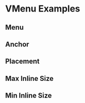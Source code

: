 # VMenu Examples

## Menu

<code-tab visible-overflow>
<template #example>
<MenuExample />
</template>
<template #code>

```vue
<!--@include: ./components/menu/MenuExample.vue -->
```

</template>
</code-tab>

## Anchor

<code-tab visible-overflow>
<template #example>
<AnchorExample />
</template>
<template #code>

```vue
<!--@include: ./components/menu/AnchorExample.vue -->
```

</template>
</code-tab>

## Placement

<code-tab visible-overflow>
<template #example>
<PlacementExample />
</template>
<template #code>

```vue
<!--@include: ./components/menu/PlacementExample.vue -->
```

</template>
</code-tab>

## Max Inline Size

<code-tab visible-overflow>
<template #example>
<MaxInlineSizeExample />
</template>
<template #code>

```vue
<!--@include: ./components/menu/MaxInlineSizeExample.vue -->
```

</template>
</code-tab>

## Min Inline Size

<code-tab visible-overflow>
<template #example>
<MinInlineSizeExample />
</template>
<template #code>

```vue
<!--@include: ./components/menu/MinInlineSizeExample.vue -->
```

</template>
</code-tab>

<script setup lang="ts">
import CodeTab from '../custom/CodeTab.vue';
import { defineClientComponent } from 'vitepress';

const MenuExample = defineClientComponent(() =>  import('./components/menu/MenuExample.vue'));
const AnchorExample = defineClientComponent(() =>  import('./components/menu/AnchorExample.vue'));
const PlacementExample = defineClientComponent(() =>  import('./components/menu/PlacementExample.vue'));
const MaxInlineSizeExample = defineClientComponent(() =>  import('./components/menu/MaxInlineSizeExample.vue'));
const MinInlineSizeExample = defineClientComponent(() =>  import('./components/menu/MinInlineSizeExample.vue'));
</script>
